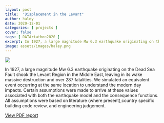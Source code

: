 ```yaml
---
layout: post
title:  "Displacement in the Levant"
author: haley
date: 2020-12-01
categories: [ projects ]
cover: false
tags: [ DATArtathon2020 ]
excerpt: In 1927, a large magnitude Mw 6.3 earthquake originating on the Dead Sea Fault shook the Levant Region in the Middle East, leaving in its wake massive destruction and over 287 fatalities.
image: assets/images/haley.png
---
```


<!-- DAT/Artist: [Haley Sims](http://datartathon.com/fellows/haley), 2020.  -->

![](/assets/images/haley.png)

In 1927, a large magnitude Mw 6.3 earthquake originating on the Dead Sea Fault shook the Levant Region in the Middle East, leaving in its wake massive destruction and over 287 fatalities. We simulated an equivalent event occurring at the same location to understand the modern day impacts. 
Certain assumptions were made to arrive at these values associated with both the earthquake model and the consequence functions. All assumptions were based on literature (where present),country specific building code review, and engineering judgement.

[View PDF report](https://drive.google.com/file/d/14IOp_bzQVKysNLecZ5MQN876kytWrakZ/view?usp=sharing)